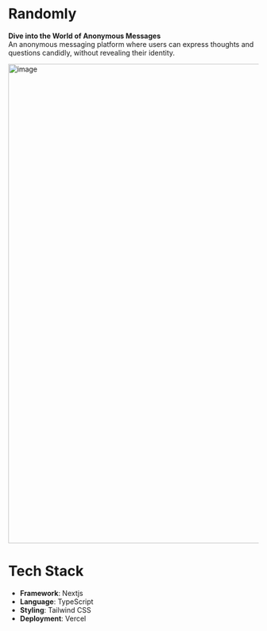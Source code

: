 # Randomly

**Dive into the World of Anonymous Messages**  
An anonymous messaging platform where users can express thoughts and questions candidly, without revealing their identity.

<img width="1850" height="965" alt="image" src="https://github.com/user-attachments/assets/446fd27a-5138-4665-bde5-f9ef46352904" />

# Tech Stack
- **Framework**: Nextjs
- **Language**: TypeScript  
- **Styling**: Tailwind CSS  
- **Deployment**: Vercel

